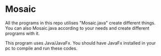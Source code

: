 # Mosaic
All the programs in this repo utilises "Mosaic.java" create different things. You can also Mosaic.java according to your needs and create different programs with it.  

This program uses Java/JavaFx. You should have JavaFx installed in your pc to compile and run these codes. 

